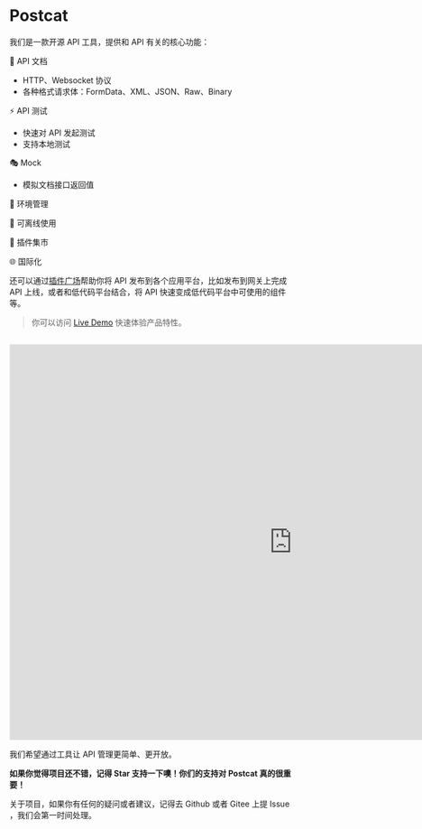 # Postcat

我们是一款开源 API 工具，提供和 API 有关的核心功能：

📃 API 文档

- HTTP、Websocket 协议
- 各种格式请求体：FormData、XML、JSON、Raw、Binary

⚡ API 测试

- 快速对 API 发起测试
- 支持本地测试

🎭 Mock

- 模拟文档接口返回值

📖 环境管理

📶 可离线使用

🌱 插件集市

🌐 国际化

还可以通过[插件广场](/docs/extensions.html)帮助你将 API 发布到各个应用平台，比如发布到网关上完成 API 上线，或者和低代码平台结合，将 API 快速变成低代码平台中可使用的组件等。

> 你可以访问 [Live Demo](https://postcat.com/) 快速体验产品特性。

<iframe src="https://www.postcat.com" width="1000px" height="700px"  style="border:1px solid #eee;margin-top:15px"></iframe>

我们希望通过工具让 API 管理更简单、更开放。

**如果你觉得项目还不错，记得 Star 支持一下噢！你们的支持对 Postcat 真的很重要！**

关于项目，如果你有任何的疑问或者建议，记得去 Github 或者 Gitee 上提 Issue ，我们会第一时间处理。
